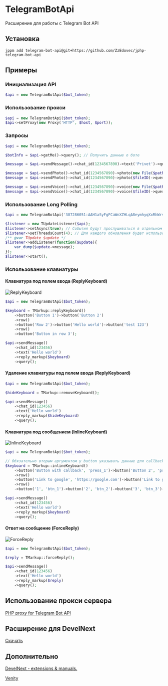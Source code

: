 # TelegramBotApi
Расширение для работы с Telegram Bot API
## Установка
```
jppm add telegram-bot-api@git+https://github.com/ZzEdovec/jphp-telegram-bot-api
```
## Примеры
### Инициализация API
```php
$api = new TelegramBotApi($bot_token);
```
### Использование прокси
```php
$api = new TelegramBotApi($bot_token);
$api->setProxy(new Proxy('HTTP', $host, $port));
```
### Запросы
```php
$api = new TelegramBotApi($bot_token);

$botInfo = $api->getMe()->query(); // Получить данные о боте

$message = $api->sendMessage()->chat_id(1234567890)->text('Privet')->query(); // Отправить текстовое сообщение

$message = $api->sendPhoto()->chat_id(1234567890)->photo(new File($path_to_photo))->query(); // Отправить фото
$message = $api->sendPhoto()->chat_id(1234567890)->photo($fileID)->query(); // Отправить фото по ID

$message = $api->sendVoice()->chat_id(1234567890)->voice(new File($path_to_voice))->query(); // Отправить аудио
$message = $api->sendVoice()->chat_id(1234567890)->voice($fileID)->query(); // Отправить аудио по ID
```
### Использование Long Polling
```php
$api = new TelegramBotApi('387286051:AAH1aSyFgFCaWnXZHLqA8eymhyqXxRhWrvM');

$listener = new TUpdateListener($api);
$listener->setAsync(true); // События будут прослушиваться в отдельном потоке
$listener->setThreadsCount(4); // Для каждого обновления будет использоваться отдельный поток
/** @var TUpdate $update */
$listener->addListener(function($update){
    var_dump($update->message);
});
$listener->start();
```
### Использование клавиатуры
#### Клавиатура под полем ввода (ReplyKeyboard)
![ReplyKeyboard](https://sun9-45.userapi.com/c205624/v205624150/12151/u119tArN_LE.jpg)
```php
$api = new TelegramBotApi($bot_token);

$keyboard = TMarkup::replyKeyboard()
    ->button('Button 1')->button('Button 2')
    ->row()
    ->button('Row 2')->button('Hello world')->button('test 123')
    ->row()
    ->button('Button in row 3');

$api->sendMessage()
	->chat_id(123456)
	->text('Hello world')
	->reply_markup($keyboard)
	->query();
```

#### Удаление клавиатуры под полем ввода (ReplyKeyboard)
```php
$api = new TelegramBotApi($bot_token);

$hideKeyboard = TMarkup::removeKeyboard();

$api->sendMessage()
	->chat_id(123456)
	->text('Hello world')
	->reply_markup($hideKeyboard)
	->query();
```

#### Клавиатура под сообщением (InlineKeyboard)
![InlineKeyboard](https://sun9-59.userapi.com/c205624/v205624829/11e6f/itNoz8qnyFE.jpg)
```php
$api = new TelegramBotApi($bot_token);

// Обязательно вторым аргументом у button указывать данные для callback_data или url-ссылку
$keyboard = TMarkup::inlineKeyboard()
    ->button('Button with callback', 'press_1')->button('Button 2', 'press_2')
    ->row()
    ->button('Link to google', 'https://google.com')->button('Link to git', 'http://github.com')
    ->row()
    ->button('1', 'btn_1')->button('2', 'btn_2')->button('3', 'btn_3')->button('4', 'btn_4')->button('5', 'btn_5')->button('6', 'btn_6')->button('7', 'btn_7')->button('8', 'btn_8');

$api->sendMessage()
	->chat_id(123456)
	->text('Hello world')
	->reply_markup($keyboard)
	->query();
```

#### Ответ на сообщение (ForceReply)
![ForceReply](https://sun9-23.userapi.com/c205624/v205624829/11e98/pyW0VWHtPJ0.jpg)
```php
$api = new TelegramBotApi($bot_token);

$reply = TMarkup::forceReply();

$api->sendMessage()
	->chat_id(123456)
	->text('Hello world')
	->reply_markup($reply)
	->query();
```

## Использование прокси сервера
[PHP proxy for Telegram Bot API](https://github.com/TsSaltan/Telegram-bot-api-php-proxy)

## Расширение для DevelNext
[Скачать](https://github.com/jphp-group/jphp-telegram-bot-api/releases/latest)

## Дополнительно

[DevelNext - extensions & manuals.](https://vk.com/dn_extension)

[Venity](https://vk.com/venity)
